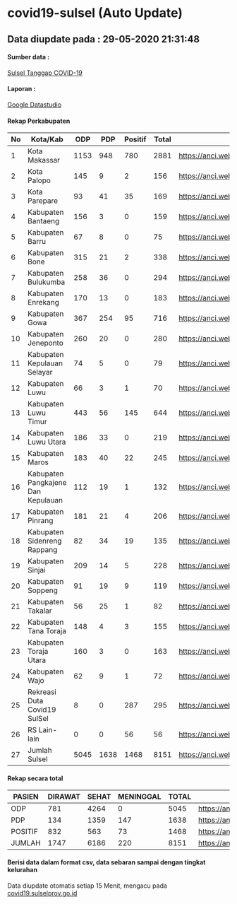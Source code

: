 
# covid19-sulsel (Auto Update)

## Data diupdate pada : 29-05-2020 21:31:48

#### Sumber data :
[Sulsel Tanggap COVID-19](https://covid19.sulselprov.go.id)

#### Laporan :
[Google Datastudio](https://datastudio.google.com/s/jythWGc1j4w)

#### Rekap Perkabupaten 
|No|Kota/Kab|ODP|PDP|Positif|Total|Link|
| --- | --- | --- | --- | --- | --- | --- |
|1|Kota Makassar|1153|948|780|2881|https://anci.web.id/cor/kota_makassar|
|2|Kota Palopo|145|9|2|156|https://anci.web.id/cor/kota_palopo|
|3|Kota Parepare|93|41|35|169|https://anci.web.id/cor/kota_parepare|
|4|Kabupaten Bantaeng|156|3|0|159|https://anci.web.id/cor/kabupaten_bantaeng|
|5|Kabupaten Barru|67|8|0|75|https://anci.web.id/cor/kabupaten_barru|
|6|Kabupaten Bone|315|21|2|338|https://anci.web.id/cor/kabupaten_bone|
|7|Kabupaten Bulukumba|258|36|0|294|https://anci.web.id/cor/kabupaten_bulukumba|
|8|Kabupaten Enrekang|170|13|0|183|https://anci.web.id/cor/kabupaten_enrekang|
|9|Kabupaten Gowa|367|254|95|716|https://anci.web.id/cor/kabupaten_gowa|
|10|Kabupaten Jeneponto|260|20|0|280|https://anci.web.id/cor/kabupaten_jeneponto|
|11|Kabupaten Kepulauan Selayar|74|5|0|79|https://anci.web.id/cor/kabupaten_kepulauan_selayar|
|12|Kabupaten Luwu|66|3|1|70|https://anci.web.id/cor/kabupaten_luwu|
|13|Kabupaten Luwu Timur|443|56|145|644|https://anci.web.id/cor/kabupaten_luwu_timur|
|14|Kabupaten Luwu Utara|186|33|0|219|https://anci.web.id/cor/kabupaten_luwu_utara|
|15|Kabupaten Maros|183|40|22|245|https://anci.web.id/cor/kabupaten_maros|
|16|Kabupaten Pangkajene Dan Kepulauan|112|19|1|132|https://anci.web.id/cor/kabupaten_pangkajene_dan_kepulauan|
|17|Kabupaten Pinrang|181|21|4|206|https://anci.web.id/cor/kabupaten_pinrang|
|18|Kabupaten Sidenreng Rappang|82|34|19|135|https://anci.web.id/cor/kabupaten_sidenreng_rappang|
|19|Kabupaten Sinjai|209|14|5|228|https://anci.web.id/cor/kabupaten_sinjai|
|20|Kabupaten Soppeng|91|19|9|119|https://anci.web.id/cor/kabupaten_soppeng|
|21|Kabupaten Takalar|56|25|1|82|https://anci.web.id/cor/kabupaten_takalar|
|22|Kabupaten Tana Toraja|148|4|3|155|https://anci.web.id/cor/kabupaten_tana_toraja|
|23|Kabupaten Toraja Utara|160|3|0|163|https://anci.web.id/cor/kabupaten_toraja_utara|
|24|Kabupaten Wajo|62|9|1|72|https://anci.web.id/cor/kabupaten_wajo|
|25|Rekreasi Duta Covid19 SulSel|8|0|287|295|https://anci.web.id/cor/rekreasi_duta_covid19_sulsel|
|26|RS Lain-lain|0|0|56|56|https://anci.web.id/cor/rs_lain-lain|
|27|Jumlah Sulsel|5045|1638|1468|8151|https://anci.web.id/cor/jumlah_sulsel|

#### Rekap secara total

| PASIEN | DIRAWAT | SEHAT | MENINGGAL | TOTAL | LINK |
| ---- | -------- | ---- | ---- |  ---- | ---- |
| ODP | 781 | 4264 | 0 | 5045 | https://anci.web.id/cor/odp_detail.html |
| PDP | 134 | 1359 | 147 | 1638 | https://anci.web.id/cor/pdp_detail.html |
| POSITIF | 832 | 563 | 73 | 1468 | https://anci.web.id/cor/positif_detail.html |
| JUMLAH | 1747 | 6186 | 220 | 8151 | https://anci.web.id/cor/jumlah_sulsel/ |

 
#### Berisi data dalam format csv, data sebaran sampai dengan tingkat kelurahan

Data diupdate otomatis setiap 15 Menit, mengacu pada [covid19.sulselprov.go.id](https://covid19.sulselprov.go.id)

